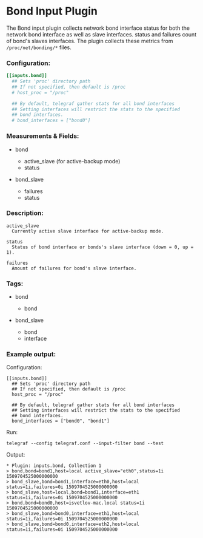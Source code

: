 # Bond Input Plugin

The Bond input plugin collects network bond interface status for both the
network bond interface as well as slave interfaces.
status and failures count of bond's slaves interfaces.
The plugin collects these metrics from `/proc/net/bonding/*` files.

### Configuration:

```toml
[[inputs.bond]]
  ## Sets 'proc' directory path
  ## If not specified, then default is /proc
  # host_proc = "/proc"

  ## By default, telegraf gather stats for all bond interfaces
  ## Setting interfaces will restrict the stats to the specified
  ## bond interfaces.
  # bond_interfaces = ["bond0"]
```

### Measurements & Fields:

- bond
  - active_slave (for active-backup mode)
  - status

- bond_slave
  - failures
  - status

### Description:

```
active_slave
  Currently active slave interface for active-backup mode.

status
  Status of bond interface or bonds's slave interface (down = 0, up = 1).

failures
  Amount of failures for bond's slave interface.
```

### Tags:

- bond
  - bond

- bond_slave
  - bond
  - interface

### Example output:

Configuration:

```
[[inputs.bond]]
  ## Sets 'proc' directory path
  ## If not specified, then default is /proc
  host_proc = "/proc"

  ## By default, telegraf gather stats for all bond interfaces
  ## Setting interfaces will restrict the stats to the specified
  ## bond interfaces.
  bond_interfaces = ["bond0", "bond1"]
```

Run:

```
telegraf --config telegraf.conf --input-filter bond --test
```

Output:

```
* Plugin: inputs.bond, Collection 1
> bond,bond=bond1,host=local active_slave="eth0",status=1i 1509704525000000000
> bond_slave,bond=bond1,interface=eth0,host=local status=1i,failures=0i 1509704525000000000
> bond_slave,host=local,bond=bond1,interface=eth1 status=1i,failures=0i 1509704525000000000
> bond,bond=bond0,host=isvetlov-mac.local status=1i 1509704525000000000
> bond_slave,bond=bond0,interface=eth1,host=local status=1i,failures=0i 1509704525000000000
> bond_slave,bond=bond0,interface=eth2,host=local status=1i,failures=0i 1509704525000000000
```

